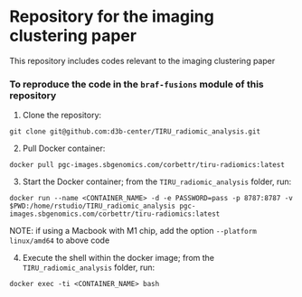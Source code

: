 # Repository for the imaging clustering paper

This repository includes codes relevant to the imaging clustering paper  

### To reproduce the code in the `braf-fusions` module of this repository

1. Clone the repository:
```
git clone git@github.com:d3b-center/TIRU_radiomic_analysis.git
```

2. Pull Docker container:
```
docker pull pgc-images.sbgenomics.com/corbettr/tiru-radiomics:latest
```

3. Start the Docker container; from the `TIRU_radiomic_analysis` folder, run:
```
docker run --name <CONTAINER_NAME> -d -e PASSWORD=pass -p 8787:8787 -v $PWD:/home/rstudio/TIRU_radiomic_analysis pgc-images.sbgenomics.com/corbettr/tiru-radiomics:latest
```

NOTE: if using a Macbook with M1 chip, add the option `--platform linux/amd64` to above code

4. Execute the shell within the docker image; from the `TIRU_radiomic_analysis` folder, run: 
```
docker exec -ti <CONTAINER_NAME> bash
```
